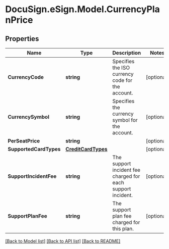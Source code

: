 # DocuSign.eSign.Model.CurrencyPlanPrice
## Properties

Name | Type | Description | Notes
------------ | ------------- | ------------- | -------------
**CurrencyCode** | **string** | Specifies the ISO currency code for the account. | [optional] 
**CurrencySymbol** | **string** | Specifies the currency symbol for the account. | [optional] 
**PerSeatPrice** | **string** |  | [optional] 
**SupportedCardTypes** | [**CreditCardTypes**](CreditCardTypes.md) |  | [optional] 
**SupportIncidentFee** | **string** | The support incident fee charged for each support incident. | [optional] 
**SupportPlanFee** | **string** | The support plan fee charged for this plan. | [optional] 

[[Back to Model list]](../README.md#documentation-for-models) [[Back to API list]](../README.md#documentation-for-api-endpoints) [[Back to README]](../README.md)

